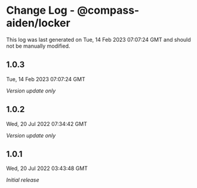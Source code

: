# Change Log - @compass-aiden/locker

This log was last generated on Tue, 14 Feb 2023 07:07:24 GMT and should not be manually modified.

## 1.0.3
Tue, 14 Feb 2023 07:07:24 GMT

_Version update only_

## 1.0.2
Wed, 20 Jul 2022 07:34:42 GMT

_Version update only_

## 1.0.1
Wed, 20 Jul 2022 03:43:48 GMT

_Initial release_

